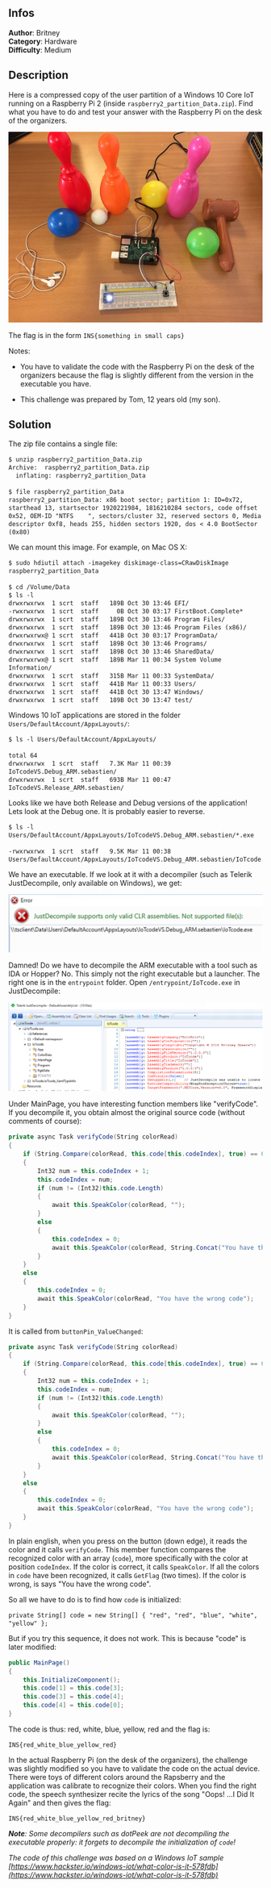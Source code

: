 ## Infos

**Author**: Britney  
**Category**: Hardware  
**Difficulty**: Medium  

## Description

Here is a compressed copy of the user partition of a Windows 10 Core IoT running on a Raspberry Pi 2 (inside `raspberry2_partition_Data.zip`). Find what you have to do and test your answer with the Raspberry Pi on the desk of the organizers.

![IoTcode](IoTcode.jpg)

The flag is in the form `INS{something in small caps}`

Notes:

- You have to validate the code with the Raspberry Pi on the desk of the organizers because the flag is slightly different from the version in the executable you have.

- This challenge was prepared by Tom, 12 years old (my son).

## Solution

The zip file contains a single file:

```
$ unzip raspberry2_partition_Data.zip
Archive:  raspberry2_partition_Data.zip
  inflating: raspberry2_partition_Data

$ file raspberry2_partition_Data
raspberry2_partition_Data: x86 boot sector; partition 1: ID=0x72, starthead 13, startsector 1920221984, 1816210284 sectors, code offset 0x52, OEM-ID "NTFS    ", sectors/cluster 32, reserved sectors 0, Media descriptor 0xf8, heads 255, hidden sectors 1920, dos < 4.0 BootSector (0x80)
```  

We can mount this image. For example, on Mac OS X:

```
$ sudo hdiutil attach -imagekey diskimage-class=CRawDiskImage raspberry2_partition_Data

$ cd /Volume/Data
$ ls -l
drwxrwxrwx  1 scrt  staff   189B Oct 30 13:46 EFI/
-rwxrwxrwx  1 scrt  staff     0B Oct 30 03:17 FirstBoot.Complete*
drwxrwxrwx  1 scrt  staff   189B Oct 30 13:46 Program Files/
drwxrwxrwx  1 scrt  staff   189B Oct 30 13:46 Program Files (x86)/
drwxrwxrwx@ 1 scrt  staff   441B Oct 30 03:17 ProgramData/
drwxrwxrwx  1 scrt  staff   189B Oct 30 13:46 Programs/
drwxrwxrwx  1 scrt  staff   189B Oct 30 13:46 SharedData/
drwxrwxrwx@ 1 scrt  staff   189B Mar 11 00:34 System Volume Information/
drwxrwxrwx  1 scrt  staff   315B Mar 11 00:33 SystemData/
drwxrwxrwx  1 scrt  staff   441B Mar 11 00:33 Users/
drwxrwxrwx  1 scrt  staff   441B Oct 30 13:47 Windows/
drwxrwxrwx  1 scrt  staff   189B Oct 30 13:47 test/
```

Windows 10 IoT applications are stored in the folder `Users/DefaultAccount/AppxLayouts/`:

```
$ ls -l Users/DefaultAccount/AppxLayouts/

total 64
drwxrwxrwx  1 scrt  staff   7.3K Mar 11 00:39 IoTcodeVS.Debug_ARM.sebastien/
drwxrwxrwx  1 scrt  staff   693B Mar 11 00:47 IoTcodeVS.Release_ARM.sebastien/
```

Looks like we have both Release and Debug versions of the application! Lets look at the Debug one. It is probably easier to reverse.

```
$ ls -l Users/DefaultAccount/AppxLayouts/IoTcodeVS.Debug_ARM.sebastien/*.exe

-rwxrwxrwx  1 scrt  staff   9.5K Mar 11 00:38 Users/DefaultAccount/AppxLayouts/IoTcodeVS.Debug_ARM.sebastien/IoTcode.exe
```

We have an executable. If we look at it with a decompiler (such as Telerik JustDecompile, only available on Windows), we get:

![Error](image1.png)

Damned! Do we have to decompile the ARM executable with a tool such as IDA or Hopper? No. This simply not the right executable but a launcher. The right one is in the `entrypoint` folder. Open `/entrypoint/IoTcode.exe` in JustDecompile: 

![Error](image2.png)

Under MainPage, you have interesting function members like "verifyCode". If you decompile it, you obtain almost the original source code (without comments of course):

```C#
private async Task verifyCode(String colorRead)
{
    if (String.Compare(colorRead, this.code[this.codeIndex], true) == 0)
    {
        Int32 num = this.codeIndex + 1;
        this.codeIndex = num;
        if (num != (Int32)this.code.Length)
        {
            await this.SpeakColor(colorRead, "");
        }
        else
        {
            this.codeIndex = 0;
            await this.SpeakColor(colorRead, String.Concat("You have the right code, congratulations.", this.GetFlag(), this.GetFlag()));
        }
    }
    else
    {
        this.codeIndex = 0;
        await this.SpeakColor(colorRead, "You have the wrong code");
    }
}
```

It is called from `buttonPin_ValueChanged`:

```C#
private async Task verifyCode(String colorRead)
{
    if (String.Compare(colorRead, this.code[this.codeIndex], true) == 0)
    {
        Int32 num = this.codeIndex + 1;
        this.codeIndex = num;
        if (num != (Int32)this.code.Length)
        {
            await this.SpeakColor(colorRead, "");
        }
        else
        {
            this.codeIndex = 0;
            await this.SpeakColor(colorRead, String.Concat("You have the right code, congratulations.", this.GetFlag(), this.GetFlag()));
        }
    }
    else
    {
        this.codeIndex = 0;
        await this.SpeakColor(colorRead, "You have the wrong code");
    }
}
```

In plain english, when you press on the button (down edge), it reads the color and it calls `verifyCode`. This member function compares the recognized color with an array (`code`), more specifically with the color at position `codeIndex`. If the color is correct, it calls `SpeakColor`. If all the colors in `code` have been recognized, it calls `GetFlag` (two times). If the color is wrong, is says "You have the wrong code".

So all we have to do is to find how `code` is initialized:

	private String[] code = new String[] { "red", "red", "blue", "white", "yellow" }; 

But if you try this sequence, it does not work. This is because "code" is later modified:

```C#
public MainPage()
{
    this.InitializeComponent();
    this.code[1] = this.code[3];
    this.code[3] = this.code[4];
    this.code[4] = this.code[0];
}
```

The code is thus: red, white, blue, yellow, red and the flag is:

	INS{red_white_blue_yellow_red}

In the actual Raspberry Pi (on the desk of the organizers), the challenge was slightly modified so you have to validate the code on the actual device. There were toys of different colors around the Rapsberry and the application was calibrate to recognize their colors. When you find the right code, the speech synthesizer recite the lyrics of the song "Oops! ...I Did It Again" and then gives the flag:

	INS{red_white_blue_yellow_red_britney}

_**Note**: Some decompilers such as dotPeek are not decompiling the executable properly: it forgets to decompile the initialization of `code`!_

_The code of this challenge was based on a Windows IoT sample [https://www.hackster.io/windows-iot/what-color-is-it-578fdb](https://www.hackster.io/windows-iot/what-color-is-it-578fdb)_

